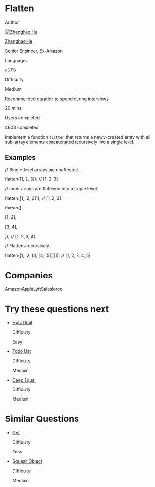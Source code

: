 # Flatten

Author

[![Zhenghao He](https://www.greatfrontend.com/img/team/zhenghao.jpg)](https://www.linkedin.com/in/zhenghao-he/)

[Zhenghao He](https://www.linkedin.com/in/zhenghao-he/)[](https://www.linkedin.com/in/zhenghao-he/)

Senior Engineer, Ex-Amazon

Languages

JSTS

Difficulty

Medium

Recommended duration to spend during interviews

20 mins

Users completed

4603 completed

Implement a function `flatten` that returns a newly-created array with all sub-array elements concatenated recursively into a single level.

## Examples

// Single-level arrays are unaffected.

flatten([1, 2, 3]); // [1, 2, 3]

// Inner arrays are flattened into a single level.

flatten([1, [2, 3]]); // [1, 2, 3]

flatten([

  [1, 2],

  [3, 4],

]); // [1, 2, 3, 4]

// Flattens recursively.

flatten([1, [2, [3, [4, [5]]]]]); // [1, 2, 3, 4, 5]

# Companies

AmazonAppleLyftSalesforce

# Try these questions next

- [Holy Grail](https://www.greatfrontend.com/questions/user-interface/holy-grail)
    
    Difficulty
    
    Easy
    
- [Todo List](https://www.greatfrontend.com/questions/user-interface/todo-list)
    
    Difficulty
    
    Medium
    
- [Deep Equal](https://www.greatfrontend.com/questions/javascript/deep-equal)
    
    Difficulty
    
    Medium
    

# Similar Questions

- [Get](https://www.greatfrontend.com/questions/javascript/get)
    
    Difficulty
    
    Easy
    
- [Squash Object](https://www.greatfrontend.com/questions/javascript/squash-object)
    
    Difficulty
    
    Medium